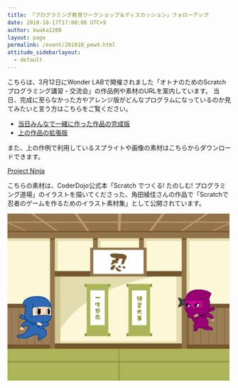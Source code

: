 ```yaml
---
title: 「プログラミング教育ワークショップ＆ディスカッション」フォローアップ
date: 2018-10-17T17:00:00 UTC+9
author: kwaka1208
layout: page
permalink: /event/201810_pewd.html
attitude_sidebarlayout:
  - default
---
```

こちらは、3月12日にWonder LABで開催されました「オトナのためのScratchプログラミング講習・交流会」の作品例や素材のURLを案内しています。 
当日、完成に至らなかった方やアレンジ版がどんなプログラムになっているのか見てみたいと言う方はこちらをご覧ください。

- [当日みんなで一緒に作った作品の完成版](https://scratch.mit.edu/projects/147235268/)
- [上の作品の拡張版](https://scratch.mit.edu/projects/146964326/)

また、上の作例で利用しているスプライトや画像の素材はこちらからダウンロードできます。

[Project Ninja](https://github.com/spicagraph/project-ninja)

こちらの素材は、CoderDojo公式本「Scratch でつくる! たのしむ! プログラミング道場」のイラストを描いてくださった、角田綾佳さんの作品で「Scratchで忍者のゲームを作るためのイラスト素材集」として公開されています。

![忍者シューティング](/static/event/images/20170312_ninja_shooting.png)
